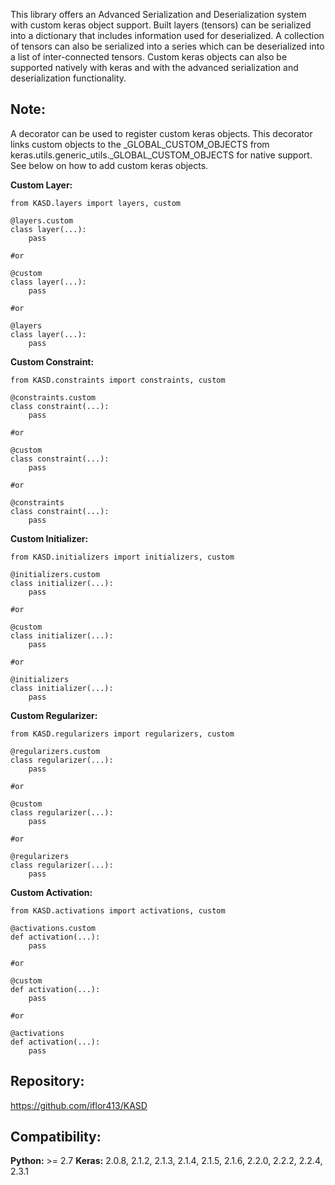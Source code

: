 This library offers an Advanced Serialization and Deserialization
system with custom keras object support. Built layers (tensors) can
be serialized into a dictionary that includes information used for
deserialized. A collection of tensors can also be serialized into a
series which can be deserialized into a list of inter-connected tensors.
Custom keras objects can also be supported natively with keras and
with the advanced serialization and deserialization functionality.

## Note:
A decorator can be used to register custom keras objects. This
decorator links custom objects to the _GLOBAL_CUSTOM_OBJECTS
from keras.utils.generic_utils._GLOBAL_CUSTOM_OBJECTS for
native support. See below on how to add custom keras objects.

**Custom Layer:**
```
from KASD.layers import layers, custom

@layers.custom
class layer(...):
    pass
 
#or

@custom
class layer(...):
    pass
    
#or

@layers
class layer(...):
    pass
```

**Custom Constraint:**
```
from KASD.constraints import constraints, custom

@constraints.custom
class constraint(...):
    pass
 
#or

@custom
class constraint(...):
    pass
    
#or

@constraints
class constraint(...):
    pass
```

**Custom Initializer:**
```
from KASD.initializers import initializers, custom

@initializers.custom
class initializer(...):
    pass
 
#or

@custom
class initializer(...):
    pass
    
#or

@initializers
class initializer(...):
    pass
```

**Custom Regularizer:**
```
from KASD.regularizers import regularizers, custom

@regularizers.custom
class regularizer(...):
    pass
 
#or

@custom
class regularizer(...):
    pass
    
#or

@regularizers
class regularizer(...):
    pass
```

**Custom Activation:**
```
from KASD.activations import activations, custom

@activations.custom
def activation(...):
    pass
 
#or

@custom
def activation(...):
    pass
    
#or

@activations
def activation(...):
    pass
```

## Repository:
https://github.com/iflor413/KASD

## Compatibility:
**Python:** >= 2.7
**Keras:** 2.0.8, 2.1.2, 2.1.3, 2.1.4, 2.1.5, 2.1.6, 2.2.0, 2.2.2, 2.2.4, 2.3.1

